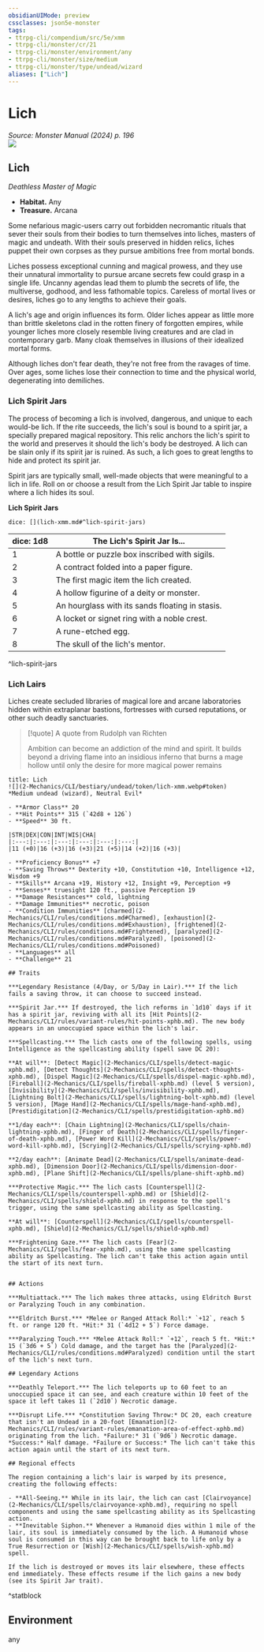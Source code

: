 ```yaml
---
obsidianUIMode: preview
cssclasses: json5e-monster
tags:
- ttrpg-cli/compendium/src/5e/xmm
- ttrpg-cli/monster/cr/21
- ttrpg-cli/monster/environment/any
- ttrpg-cli/monster/size/medium
- ttrpg-cli/monster/type/undead/wizard
aliases: ["Lich"]
---
```

# Lich
*Source: Monster Manual (2024) p. 196*  
![](2-Mechanics/CLI/books/monster-manual-2025/img/lich.webp#right)

## Lich

*Deathless Master of Magic*

- **Habitat.** Any  
- **Treasure.** Arcana  

Some nefarious magic-users carry out forbidden necromantic rituals that sever their souls from their bodies to turn themselves into liches, masters of magic and undeath. With their souls preserved in hidden relics, liches puppet their own corpses as they pursue ambitions free from mortal bonds.

Liches possess exceptional cunning and magical prowess, and they use their unnatural immortality to pursue arcane secrets few could grasp in a single life. Uncanny agendas lead them to plumb the secrets of life, the multiverse, godhood, and less fathomable topics. Careless of mortal lives or desires, liches go to any lengths to achieve their goals.

A lich's age and origin influences its form. Older liches appear as little more than brittle skeletons clad in the rotten finery of forgotten empires, while younger liches more closely resemble living creatures and are clad in contemporary garb. Many cloak themselves in illusions of their idealized mortal forms.

Although liches don't fear death, they're not free from the ravages of time. Over ages, some liches lose their connection to time and the physical world, degenerating into demiliches.

### Lich Spirit Jars

The process of becoming a lich is involved, dangerous, and unique to each would-be lich. If the rite succeeds, the lich's soul is bound to a spirit jar, a specially prepared magical repository. This relic anchors the lich's spirit to the world and preserves it should the lich's body be destroyed. A lich can be slain only if its spirit jar is ruined. As such, a lich goes to great lengths to hide and protect its spirit jar.

Spirit jars are typically small, well-made objects that were meaningful to a lich in life. Roll on or choose a result from the Lich Spirit Jar table to inspire where a lich hides its soul.

**Lich Spirit Jars**

`dice: [](lich-xmm.md#^lich-spirit-jars)`

| dice: 1d8 | The Lich's Spirit Jar Is... |
|-----------|-----------------------------|
| 1 | A bottle or puzzle box inscribed with sigils. |
| 2 | A contract folded into a paper figure. |
| 3 | The first magic item the lich created. |
| 4 | A hollow figurine of a deity or monster. |
| 5 | An hourglass with its sands floating in stasis. |
| 6 | A locket or signet ring with a noble crest. |
| 7 | A rune-etched egg. |
| 8 | The skull of the lich's mentor. |
^lich-spirit-jars

### Lich Lairs

Liches create secluded libraries of magical lore and arcane laboratories hidden within extraplanar bastions, fortresses with cursed reputations, or other such deadly sanctuaries.

> [!quote] A quote from Rudolph van Richten  
> 
> Ambition can become an addiction of the mind and spirit. It builds beyond a driving flame into an insidious inferno that burns a mage hollow until only the desire for more magical power remains


```ad-statblock
title: Lich
![](2-Mechanics/CLI/bestiary/undead/token/lich-xmm.webp#token)
*Medium undead (wizard), Neutral Evil*

- **Armor Class** 20 
- **Hit Points** 315 (`42d8 + 126`) 
- **Speed** 30 ft.

|STR|DEX|CON|INT|WIS|CHA|
|:---:|:---:|:---:|:---:|:---:|:---:|
|11 (+0)|16 (+3)|16 (+3)|21 (+5)|14 (+2)|16 (+3)|

- **Proficiency Bonus** +7
- **Saving Throws** Dexterity +10, Constitution +10, Intelligence +12, Wisdom +9
- **Skills** Arcana +19, History +12, Insight +9, Perception +9
- **Senses** truesight 120 ft., passive Perception 19
- **Damage Resistances** cold, lightning
- **Damage Immunities** necrotic, poison
- **Condition Immunities** [charmed](2-Mechanics/CLI/rules/conditions.md#Charmed), [exhaustion](2-Mechanics/CLI/rules/conditions.md#Exhaustion), [frightened](2-Mechanics/CLI/rules/conditions.md#Frightened), [paralyzed](2-Mechanics/CLI/rules/conditions.md#Paralyzed), [poisoned](2-Mechanics/CLI/rules/conditions.md#Poisoned)
- **Languages** all
- **Challenge** 21

## Traits

***Legendary Resistance (4/Day, or 5/Day in Lair).*** If the lich fails a saving throw, it can choose to succeed instead.

***Spirit Jar.*** If destroyed, the lich reforms in `1d10` days if it has a spirit jar, reviving with all its [Hit Points](2-Mechanics/CLI/rules/variant-rules/hit-points-xphb.md). The new body appears in an unoccupied space within the lich's lair.

***Spellcasting.*** The lich casts one of the following spells, using Intelligence as the spellcasting ability (spell save DC 20):

**At will**: [Detect Magic](2-Mechanics/CLI/spells/detect-magic-xphb.md), [Detect Thoughts](2-Mechanics/CLI/spells/detect-thoughts-xphb.md), [Dispel Magic](2-Mechanics/CLI/spells/dispel-magic-xphb.md), [Fireball](2-Mechanics/CLI/spells/fireball-xphb.md) (level 5 version), [Invisibility](2-Mechanics/CLI/spells/invisibility-xphb.md), [Lightning Bolt](2-Mechanics/CLI/spells/lightning-bolt-xphb.md) (level 5 version), [Mage Hand](2-Mechanics/CLI/spells/mage-hand-xphb.md), [Prestidigitation](2-Mechanics/CLI/spells/prestidigitation-xphb.md)

**1/day each**: [Chain Lightning](2-Mechanics/CLI/spells/chain-lightning-xphb.md), [Finger of Death](2-Mechanics/CLI/spells/finger-of-death-xphb.md), [Power Word Kill](2-Mechanics/CLI/spells/power-word-kill-xphb.md), [Scrying](2-Mechanics/CLI/spells/scrying-xphb.md)

**2/day each**: [Animate Dead](2-Mechanics/CLI/spells/animate-dead-xphb.md), [Dimension Door](2-Mechanics/CLI/spells/dimension-door-xphb.md), [Plane Shift](2-Mechanics/CLI/spells/plane-shift-xphb.md)

***Protective Magic.*** The lich casts [Counterspell](2-Mechanics/CLI/spells/counterspell-xphb.md) or [Shield](2-Mechanics/CLI/spells/shield-xphb.md) in response to the spell's trigger, using the same spellcasting ability as Spellcasting.

**At will**: [Counterspell](2-Mechanics/CLI/spells/counterspell-xphb.md), [Shield](2-Mechanics/CLI/spells/shield-xphb.md)

***Frightening Gaze.*** The lich casts [Fear](2-Mechanics/CLI/spells/fear-xphb.md), using the same spellcasting ability as Spellcasting. The lich can't take this action again until the start of its next turn.


## Actions

***Multiattack.*** The lich makes three attacks, using Eldritch Burst or Paralyzing Touch in any combination.

***Eldritch Burst.*** *Melee or Ranged Attack Roll:* `+12`, reach 5 ft. or range 120 ft. *Hit:* 31 (`4d12 + 5`) Force damage.

***Paralyzing Touch.*** *Melee Attack Roll:* `+12`, reach 5 ft. *Hit:* 15 (`3d6 + 5`) Cold damage, and the target has the [Paralyzed](2-Mechanics/CLI/rules/conditions.md#Paralyzed) condition until the start of the lich's next turn.

## Legendary Actions

***Deathly Teleport.*** The lich teleports up to 60 feet to an unoccupied space it can see, and each creature within 10 feet of the space it left takes 11 (`2d10`) Necrotic damage.

***Disrupt Life.*** *Constitution Saving Throw:* DC 20, each creature that isn't an Undead in a 20-foot [Emanation](2-Mechanics/CLI/rules/variant-rules/emanation-area-of-effect-xphb.md) originating from the lich. *Failure:* 31 (`9d6`) Necrotic damage. *Success:* Half damage. *Failure or Success:* The lich can't take this action again until the start of its next turn.

## Regional effects

The region containing a lich's lair is warped by its presence, creating the following effects:

- **All-Seeing.** While in its lair, the lich can cast [Clairvoyance](2-Mechanics/CLI/spells/clairvoyance-xphb.md), requiring no spell components and using the same spellcasting ability as its Spellcasting action.  
- **Inevitable Siphon.** Whenever a Humanoid dies within 1 mile of the lair, its soul is immediately consumed by the lich. A Humanoid whose soul is consumed in this way can be brought back to life only by a True Resurrection or [Wish](2-Mechanics/CLI/spells/wish-xphb.md) spell.  

If the lich is destroyed or moves its lair elsewhere, these effects end immediately. These effects resume if the lich gains a new body (see its Spirit Jar trait).
```
^statblock

## Environment

any